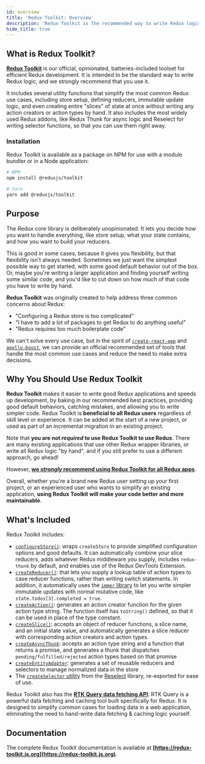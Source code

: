 ```yaml
---
id: overview
title: 'Redux Toolkit: Overview'
description: 'Redux Toolkit is the recommended way to write Redux logic'
hide_title: true
---
```


## What is Redux Toolkit?

**[Redux Toolkit](https://redux-toolkit.js.org)** is our official, opinionated, batteries-included toolset for efficient Redux development. It is intended to be the standard way to write Redux logic, and we strongly recommend that you use it.

It includes several utility functions that simplify the most common Redux use cases, including store setup, defining reducers, immutable update logic, and even creating entire "slices" of state at once without writing any action creators or action types by hand. It also includes the most widely used Redux addons, like Redux Thunk for async logic and Reselect for writing selector functions, so that you can use them right away.

### Installation

Redux Toolkit is available as a package on NPM for use with a module bundler or in a Node application:

```bash
# NPM
npm install @reduxjs/toolkit

# Yarn
yarn add @reduxjs/toolkit
```

## Purpose

The Redux core library is deliberately unopinionated. It lets you decide how you want to handle everything, like store setup, what your state contains, and how you want to build your reducers.

This is good in some cases, because it gives you flexibility, but that flexibility isn't always needed. Sometimes we just want the simplest possible way to get started, with some good default behavior out of the box. Or, maybe you're writing a larger application and finding yourself writing some similar code, and you'd like to cut down on how much of that code you have to write by hand.

**Redux Toolkit** was originally created to help address three common concerns about Redux:

- "Configuring a Redux store is too complicated"
- "I have to add a lot of packages to get Redux to do anything useful"
- "Redux requires too much boilerplate code"

We can't solve every use case, but in the spirit of [`create-react-app`](https://github.com/facebook/create-react-app) and [`apollo-boost`](https://www.apollographql.com/blog/announcement/frontend/zero-config-graphql-state-management/), we can provide an official recommended set of tools that handle the most common use cases and reduce the need to make extra decisions.

## Why You Should Use Redux Toolkit

**Redux Toolkit** makes it easier to write good Redux applications and speeds up development, by baking in our recommended best practices, providing good default behaviors, catching mistakes, and allowing you to write simpler code. Redux Toolkit is **beneficial to all Redux users** regardless of skill level or experience. It can be added at the start of a new project, or used as part of an incremental migration in an existing project.

Note that **you are not _required_ to use Redux Toolkit to use Redux**. There are many existing applications that use other Redux wrapper libraries, or write all Redux logic "by hand", and if you still prefer to use a different approach, go ahead!

However, [**we _strongly_ recommend using Redux Toolkit for all Redux apps**](../style-guide/style-guide.md#use-redux-toolkit-for-writing-redux-logic).

Overall, whether you're a brand new Redux user setting up your first project, or an experienced user who wants to simplify an existing application, **using Redux Toolkit will make your code better and more maintainable**.

## What's Included

Redux Toolkit includes:

- [`configureStore()`](https://redux-toolkit.js.org/api/configureStore): wraps `createStore` to provide simplified configuration options and good defaults. It can automatically combine your slice reducers, adds whatever Redux middleware you supply, includes `redux-thunk` by default, and enables use of the Redux DevTools Extension.
- [`createReducer()`](https://redux-toolkit.js.org/api/createReducer): that lets you supply a lookup table of action types to case reducer functions, rather than writing switch statements. In addition, it automatically uses the [`immer` library](https://github.com/immerjs/immer) to let you write simpler immutable updates with normal mutative code, like `state.todos[3].completed = true`.
- [`createAction()`](https://redux-toolkit.js.org/api/createAction): generates an action creator function for the given action type string. The function itself has `toString()` defined, so that it can be used in place of the type constant.
- [`createSlice()`](https://redux-toolkit.js.org/api/createSlice): accepts an object of reducer functions, a slice name, and an initial state value, and automatically generates a slice reducer with corresponding action creators and action types.
- [`createAsyncThunk`](https://redux-toolkit.js.org/api/createAsyncThunk): accepts an action type string and a function that returns a promise, and generates a thunk that dispatches `pending/fulfilled/rejected` action types based on that promise
- [`createEntityAdapter`](https://redux-toolkit.js.org/api/createEntityAdapter): generates a set of reusable reducers and selectors to manage normalized data in the store
- The [`createSelector` utility](https://redux-toolkit.js.org/api/createSelector) from the [Reselect](https://github.com/reduxjs/reselect) library, re-exported for ease of use.

Redux Toolkit also has the [**RTK Query data fetching API**](https://redux-toolkit.js.org/rtk-query/overview). RTK Query is a powerful data fetching and caching tool built specifically for Redux. It is designed to simplify common cases for loading data in a web application, eliminating the need to hand-write data fetching & caching logic yourself.

## Documentation

The complete Redux Toolkit documentation is available at **[https://redux-toolkit.js.org](https://redux-toolkit.js.org)**.
